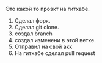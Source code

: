 Это какой то проэкт на гитхабе.

1. Сделал форк.
2. Сделал git clone.
3. создал branch
4. создал изменени в этой ветке.
5. Отправил на свой акк
6. На гитхабе сделал pull request

